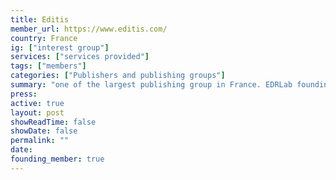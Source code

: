 ```yaml
---
title: Editis 
member_url: https://www.editis.com/
country: France
ig: ["interest group"] 
services: ["services provided"] 
tags: ["members"]
categories: ["Publishers and publishing groups"]
summary: "one of the largest publishing group in France. EDRLab founding member."
press:
active: true
layout: post
showReadTime: false
showDate: false
permalink: ""
date: 
founding_member: true
---
```

